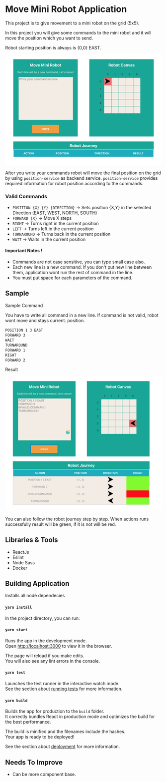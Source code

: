 # Move Mini Robot Application

This project is to give movement to a mini robot on the grid (5x5). 

In this project you will give some commands to the mini robot and it will move the position which you want to send.

Robot starting position is always is {0,0} EAST. 

![Screenshot](home-page.png)

After you write your commands robot will move the final position on the grid by using `position-service` as backend service. `position-service` provides required information for robot position according to the commands.

### Valid Commands 

* `POSITION {X} {Y} {DIRECTION}` -> Sets position {X,Y} in the selected Direction (EAST, WEST, NORTH, SOUTH)
* `FORWARD {X}`  ->  Move X steps 
* `RIGHT` -> Turns right in the current position
* `LEFT` -> Turns left in the current position
* `TURNAROUND` -> Turns back in the current position
* `WAIT` -> Waits in the current position

#### Important  Notes !
* Commands are not case sensitive, you can type small case also.
* Each new line is a new command. If you don't put new line between them, application wont run the rest of command in the line.
* You must put space for each parameters of the command.

## Sample 

Sample Command

You have to write all command in a new line. If command is not valid, robot wont move and stays current. position.

```text
POSITION 1 3 EAST
FORWARD 3
WAIT
TURNAROUND
FORWARD 1
RIGHT
FORWARD 2
```

Result

![Screenshot](home-page-result.png)

You can also follow the robot journey step by step. 
When actions runs successfully result will be green, if it is not will be red.

## Libraries & Tools

* ReactJs
* Eslint
* Node Sass
* Docker

## Building Application

Installs all node dependecies

#### `yarn install`

In the project directory, you can run:

#### `yarn start`

Runs the app in the development mode.<br />
Open [http://localhost:3000](http://localhost:3000) to view it in the browser.

The page will reload if you make edits.<br />
You will also see any lint errors in the console.

#### `yarn test`

Launches the test runner in the interactive watch mode.<br />
See the section about [running tests](https://facebook.github.io/create-react-app/docs/running-tests) for more information.

#### `yarn build`

Builds the app for production to the `build` folder.<br />
It correctly bundles React in production mode and optimizes the build for the best performance.

The build is minified and the filenames include the hashes.<br />
Your app is ready to be deployed!

See the section about [deployment](https://facebook.github.io/create-react-app/docs/deployment) for more information.

## Needs To Improve

* Can be more component base.


